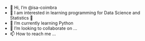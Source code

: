 - 👋 Hi, I’m @isa-coimbra
- 👀 I am interested in learning programming for Data Science and Statistics 🎯
- 🌱 I’m currently learning Python
- 💞️ I’m looking to collaborate on ...
- 📫 How to reach me ...

<!---
isa-coimbra/isa-coimbra is a ✨ special ✨ repository because its `README.md` (this file) appears on your GitHub profile.
You can click the Preview link to take a look at your changes.
--->
